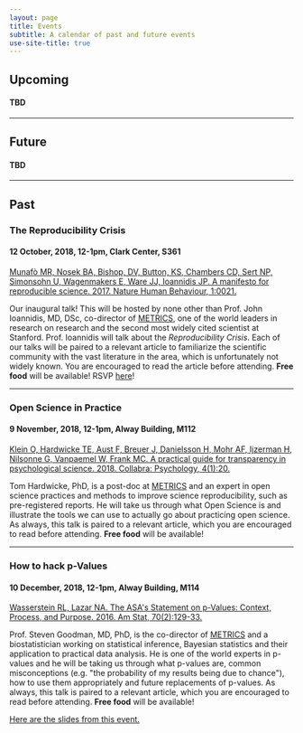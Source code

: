 ```yaml
---
layout: page
title: Events
subtitle: A calendar of past and future events
use-site-title: true
---
```


## Upcoming

#### TBD

***

## Future

#### TBD

***

## Past
### The Reproducibility Crisis

#### 12 October, 2018, 12-1pm, Clark Center, S361

[Munafò MR, Nosek BA, Bishop, DV, Button, KS, Chambers CD, Sert NP, Simonsohn U, Wagenmakers E, Ware JJ, Ioannidis JP. A manifesto for reproducible science. 2017. Nature Human Behaviour, 1:0021.](https://www.nature.com/articles/s41562-016-0021)

Our inaugural talk! This will be hosted by none other than Prof. John Ioannidis, MD, DSc, co-director of [METRICS](https://metrics.stanford.edu/), one of the world leaders in research on research and the second most widely cited scientist at Stanford. Prof. Ioannidis will talk about the _Reproducibility Crisis_. Each of our talks will be paired to a relevant article to familiarize the scientific community with the vast literature in the area, which is unfortunately not widely known. You are encouraged to read the article before attending. **Free food** will be available! RSVP [here](https://www.eventbrite.com/e/the-reproducibility-crisis-tickets-50707388163)!

***

### Open Science in Practice

#### 9 November, 2018, 12-1pm, Alway Building, M112

[Klein O, Hardwicke TE, Aust F, Breuer J, Danielsson H, Mohr AF, Ijzerman H, Nilsonne G, Vanpaemel W, Frank MC. A practical guide for transparency in psychological science. 2018. Collabra: Psychology, 4(1):20.](https://collabra.org/articles/10.1525/collabra.158/)

Tom Hardwicke, PhD, is a post-doc at [METRICS](https://metrics.stanford.edu/) and an expert in open science practices and methods to improve science reproducibility, such as pre-registered reports. He will take us through what Open Science is and illustrate the tools we can use to actually go about practicing open science. As always, this talk is paired to a relevant article, which you are encouraged to read before attending. **Free food** will be available!

***

### How to hack p-Values

#### 10 December, 2018, 12-1pm, Alway Building, M114

[Wasserstein RL, Lazar NA. The ASA's Statement on p-Values: Context, Process, and Purpose. 2016. Am Stat, 70(2):129-33.](https://amstat.tandfonline.com/doi/abs/10.1080/00031305.2016.1154108#.W6AWAP5Kh25)

Prof. Steven Goodman, MD, PhD, is the co-director of [METRICS](https://metrics.stanford.edu/) and a biostatistician working on statistical inference, Bayesian statistics and their application to practical data analysis. He is one of the world experts in p-values and he will be taking us through what p-values are, common misconceptions (e.g. "the probability of my results being due to chance"), how to use them appropriately and future replacements of p-values. As always, this talk is paired to a relevant article, which you are encouraged to read before attending. **Free food** will be available!

<a href="http://serghiou.github.io/slides/goodman-12-2018-how-to-hack-p-values.pdf">Here are the slides from this event.</a>


